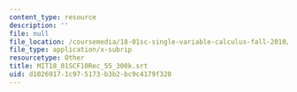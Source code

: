 ```yaml
---
content_type: resource
description: ''
file: null
file_location: /coursemedia/18-01sc-single-variable-calculus-fall-2010/d10269171c975173b3b2bc9c4179f320_MIT18_01SCF10Rec_55_300k.vtt
file_type: application/x-subrip
resourcetype: Other
title: MIT18_01SCF10Rec_55_300k.srt
uid: d1026917-1c97-5173-b3b2-bc9c4179f320
---
```

